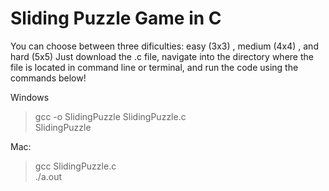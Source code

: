 # Sliding Puzzle Game in C  
You can choose between three dificulties: easy (3x3) , medium (4x4) , and hard (5x5)
Just download the .c file, navigate into the directory where the file is located in command line or terminal, and run the code using the commands below!
  
Windows
> gcc -o SlidingPuzzle SlidingPuzzle.c  
> SlidingPuzzle
  
Mac:  
> gcc SlidingPuzzle.c  
> ./a.out  
